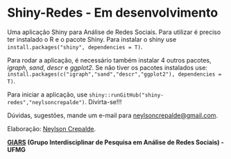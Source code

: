 # Shiny-Redes - Em desenvolvimento
Uma aplicação Shiny para Análise de Redes Sociais. Para utilizar é preciso ter instalado o R e o pacote Shiny.
Para instalar o shiny use `install.packages("shiny", dependencies = T)`.

Para rodar a aplicação, é necessário também instalar 4 outros pacotes, *igraph*, *sand*, *descr* e *ggplot2*. Se não tiver os pacotes instalados use: `install.packages(c("igraph","sand","descr","ggplot2"), dependencies = T)`.

Para iniciar a aplicação, use `shiny::runGitHub("shiny-redes","neylsoncrepalde")`. Divirta-se!!!

Dúvidas, sugestões, mande um e-mail para neylsoncrepalde@gmail.com.

Elaboração: [Neylson Crepalde](https://www.facebook.com/neylson.crepalde).

**[GIARS](http://www.giars.ufmg.br) (Grupo Interdisciplinar de Pesquisa em Análise de Redes Sociais) - UFMG**
